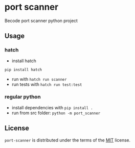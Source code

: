 # port scanner

Becode port scanner python project

## Usage

### hatch

- install hatch

```sh
pip install hatch
```

- run with `hatch run scanner`
- run tests with `hatch run test:test`

### regular python

- install dependencies with `pip install .`
- run from src folder: `python -m port_scanner`

## License

`port-scanner` is distributed under the terms of the [MIT](https://spdx.org/licenses/MIT.html) license.
